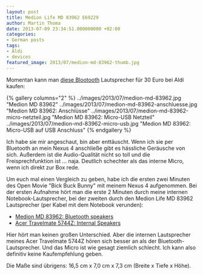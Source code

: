 ```yaml
---
layout: post
title: Medion Life MD 83962 E69229
author: Martin Thoma
date: 2013-07-09 23:34:51.000000000 +02:00
categories:
- German posts
tags:
- Aldi
- devices
featured_image: 2013/07/medion-md-83962-thumb.jpg
---
```

Momentan kann man <a href="http://www.medion.com/de/prod/Lautsprecher+mit+Bluetooth+Funktion+MEDION%C2%AE+LIFE%C2%AE+E69229+(MD+83962)/50043426A1">diese Blootooth</a> Lautsprecher f&uuml;r 30 Euro bei Aldi kaufen:

{% gallery columns="2" %}
    ../images/2013/07/medion-md-83962.jpg   "Medion MD 83962"
    ../images/2013/07/medion-md-83962-anschluesse.jpg   "Medion MD 83962: Anschlüsse"
    ../images/2013/07/medion-md-83962-micro-netzteil.jpg    "Medion MD 83962: Micro-USB Netzteil"
    ../images/2013/07/medion-md-83962-micro-usb.jpg "Medion MD 83962: Micro-USB auf USB Anschluss"
{% endgallery %}

Ich habe sie mir angeschaut, bin aber entt&auml;uscht. Wenn ich sie per Bluetooth an mein Nexus 4 anschlie&szlig;e gibt es h&auml;ssliche Ger&auml;usche von sich. Au&szlig;erdem ist die Audio-Qualit&auml;t nicht so toll und die Freisprechfunktion ist ... naja. Deutlich schechter als das interne Micro, wenn ich direkt zur Box rede.

Um euch mal einen Vergleich zu geben, habe ich die ersten zwei Minuten des Open Movie "Bick Buck Bunny" mit meinem Nexus 4 aufgenommen. Bei der ersten Aufnahme h&ouml;rt man die erste 2 Minuten durch meine internen Notebook-Lautsprecher, bei der zweiten durch den Medion Life MD 83962 Lautsprecher (per Kabel mit dem Notebook verunden):
<ul>
  <li><a href="../images/2013/07/medion-md-83962.wav">Medion MD 83962: Bluetooth speakers</a></li>
  <li><a href="../images/2013/07/acer-travelmate-5744z.wav">Acer Travelmate 5744Z: Internal Speakers</a></li>
</ul>

Hier h&ouml;rt man keinen gro&szlig;en Unterschied. Aber die internen Lautsprecher meines Acer Travelmate 5744Z h&ouml;ren sich besser an als der Bluetooth-Lautsprecher. Und das Micro ist wie gesagt ziemlich schlecht. Ich kann also definitiv keine Kaufempfehlung geben.

Die Ma&szlig;e sind &uuml;brigens: 16,5 cm x 7,0 cm x 7,3 cm (Breite x Tiefe x H&ouml;he).
